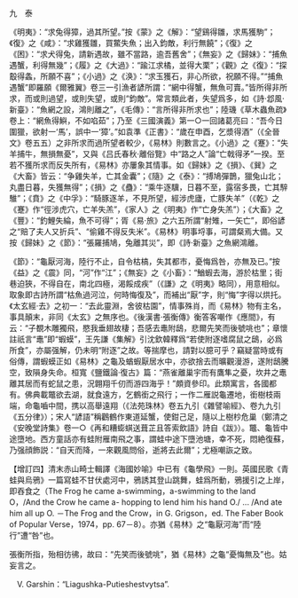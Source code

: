 九　泰

《明夷》：“求兔得獐，過其所望。”按《蒙》之《解》：“望鷄得雛，求馬獲駒”；《復》之《咸》：“求雞獲雛，買鱉失魚；出入鈞敵，利行無饒”；《復》之《困》：“求犬得兔，請新遇故，雖不當路，逾吾舊舍”；《無妄》之《歸妹》：“捕魚遇蟹，利得無幾”；《履》之《大過》：“踰江求橘，並得大栗”；《觀》之《復》：“探鷇得螽，所願不喜”；《小過》之《涣》：“求玉獲石，非心所欲，祝願不得。”“捕魚遇蟹”即羅願《爾雅翼》卷三一引漁者諺所謂：“網中得蟹，無魚可賣。”皆所得非所求，而或則過望，或則失望，或則“鈞敵”。常言類此者，失望爲多，如《詩·邶風·
新臺》：“魚網之設，鴻則離之”，《毛傳》：“言所得非所求也”；陸璣《草木蟲魚疏》卷上：“網魚得鱮，不如啗茹”；乃至《三國演義》第一○一回諸葛亮曰：“吾今日圍獵，欲射一‘馬’，誤中一‘獐’。”如袁準《正書》：“歲在申酉，乞漿得酒”（《全晉文》卷五五）之非所求而過所望者較少，《易林》則數言之。《小過》之《蹇》：“失羊捕牛，無損無憂”，又與《吕氏春秋·離俗覽》中“路之人”論“亡戟得矛”一揆。至若不獲所求而反失所有，《易林》亦屢象其情事。如《歸妹》之《損》、《巽》之《大畜》皆云：“争雞失羊，亡其金囊”；《隨》之《泰》：“搏鳩彈鵲，獵兔山北；丸盡日暮，失獲無得”；《損》之《蠱》：“乘牛逐驥，日暮不至，露宿多畏，亡其騂騅”；《賁》之《中孚》：“騎豚逐羊，不見所望，經涉虎廬，亡豚失羊”（《乾》之《蹇》作“徑涉虎穴，亡羊失羔”，《家人》之《明夷》作“亡身失羔”）；《大畜》之《豐》：“釣鯉失綸，魚不可得”；胥《易·旅》之六五所謂“射雉，一矢亡”，即俗諺之“賠了夫人又折兵”、“偷雞不得反失米”。《易林》明事埒事，可謂粲焉大備。又按《歸妹》之《節》：“張羅捕鳩，兔離其災”，即《詩·新臺》之魚網鴻離。

《節》：“龜厭河海，陸行不止，自令枯槁，失其都市，憂悔爲咎，亦無及已。”按《益》之《震》同，“河”作“江”；《無妄》之《小畜》：“鰌蝦去海，游於枯里；街巷迫狹，不得自在，南北四極，渴餒成疾”（《謙》之《明夷》略同），用意相似。取象即古詩所謂“枯魚過河泣，何時悔復及”，而補出“厭”字，則“悔”字得以烘托。《太玄經·去》之初一：“去此靈淵，舍彼枯園”，情事殊肖，而《易林》物有主名，事具顛末，非同《太玄》之無序也。《後漢書·張衡傳》衡答客嘲作《應間》，有云：“子覩木雕獨飛，愍我垂翅故棲；吾感去鼃附鴟，悲爾先笑而後號咷也”；章懷註祇言“鼃”即“蝦蟆”，王先謙《集解》引沈欽韓釋爲“若使附逐嗜腐鼠之鴟，必爲所食”，亦屬强解，仍未明“附逐”之故。等揣摩也，請對以臆可乎？竊疑當時或有俗傳，謂蝦蟆正如《易林》之龜及蝤蝦厭居水中，亦欲捨去而曠觀漫游，遂附鴟騰空，致隕身失命。桓寬《鹽鐵論·復古》篇：“燕雀離巢宇而有鷹隼之憂，坎井之鼃離其居而有蛇鼠之患，況翺翔千仞而游四海乎！”頗資參印。此類寓言，各國都有。佛典載鼈欲去湖，就食遠方，乞鶴銜之飛行；一作二雁説龜遷地，銜樹枝兩端，命龜嚙中間，携以高舉遠翔（《法苑珠林》卷五九引《雜譬喻經》、卷九九引《五分律》）；宋人“諺語”稱鸛鶴作東道延蟹，使鉗己足，隨以上樹杪危巢（鄭清之《安晚堂詩集》卷一○《再和糟蟛蜞送葺芷且答索飲語》詩自《跋》）。鼈、龜皆中途墮地。西方童話亦有蛙附雁南飛之事，謂蛙中途下墮池塘，幸不死，悶絶復蘇，乃强顔飾説：“自天而降，一來觀風問俗，逝將去此爾”；尤極嘲詼之致。

【增訂四】清末赤山畸士輯譯《海國妙喻》中已有《龜學飛》一則。英國民歌《青蛙與烏鴉》一篇寫蛙不甘伏處河中，鴉誘其登山跳舞，蛙爲所動，鴉援引之上岸，即吞食之（The Frog he came a-swimming，a-swimming to the land O，/And the Crow he came a- hopping to lend him his hand O./ ... /And ate him all up O. －The Frog and the Crow，in G. Grigson，ed. The Faber Book of Popular Verse，1974，pp. 67－8）。亦猶《易林》之“龜厭河海”而“陸行”遭“咎”也。

張衡所指，殆相彷彿，故曰：“先笑而後號咷”，猶《易林》之龜“憂悔無及”也。姑妄言之。











　V. Garshin：“Liagushka-Putieshestvytsa”.